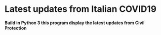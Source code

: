 # Latest updates from Italian COVID19
**Build in Python 3 this program display the latest updates from Civil Protection**

